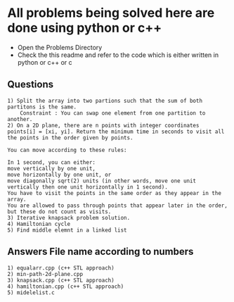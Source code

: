 # All problems being solved here are done using python or c++

- Open the Problems Directory
- Check the this readme and refer to the code which is either written in python or c++ or c

## Questions

    1) Split the array into two partions such that the sum of both partitons is the same.
        Constraint : You can swap one element from one partition to another.
    2) On a 2D plane, there are n points with integer coordinates points[i] = [xi, yi]. Return the minimum time in seconds to visit all the points in the order given by points.

    You can move according to these rules:

    In 1 second, you can either:
    move vertically by one unit,
    move horizontally by one unit, or
    move diagonally sqrt(2) units (in other words, move one unit vertically then one unit horizontally in 1 second).
    You have to visit the points in the same order as they appear in the array.
    You are allowed to pass through points that appear later in the order, but these do not count as visits.
    3) Iterative knapsack problem solution.
    4) Hamiltonian cycle
    5) Find middle elemnt in a linked list

## Answers File name according to numbers

    1) equalarr.cpp (c++ STL approach)
    2) min-path-2d-plane.cpp
    3) knapsack.cpp (c++ STL approach)
    4) hamiltonian.cpp (c++ STL approach)
    5) midelelist.c
